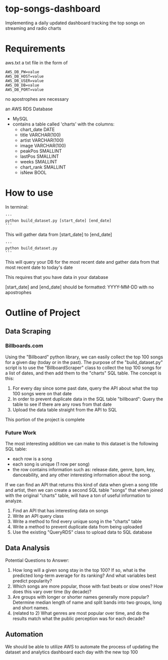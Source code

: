 # top-songs-dashboard
Implementing a daily updated dashboard tracking the top songs on streaming and radio charts

# Requirements
aws.txt
    a txt file in the form of 

    AWS_DB_PW=value
    AWS_DB_HOST=value
    AWS_DB_USER=value
    AWS_DB_DB=value
    AWS_DB_PORT=value


no apostrophes are necessary

an AWS RDS Database
- MySQL
- contains a table called 'charts' with the columns:
  - chart_date DATE
  - title VARCHAR(100)
  - artist VARCHAR(100)
  - image VARCHAR(100)
  - peakPos SMALLINT
  - lastPos SMALLINT
  - weeks SMALLINT
  - chart_rank SMALLINT
  - isNew BOOL

# How to use

In terminal:

    '''
    python build_dataset.py [start_date] [end_date]
    '''
This will gather data from [start_date] to [end_date]

    '''
    python build_dataset.py
    '''
This will query your DB for the most recent date and gather data from that most recent date to today's date

This requires that you have data in your database

[start_date] and [end_date] should be formatted:
    YYYY-MM-DD
with no apostrophes

# Outline of Project

## Data Scraping

### Billboards.com

Using the "Billboard" python library, we can easily collect the top 100 songs for a given day (today or in the past). The purpose of the "build_dataset.py" script is to use the "BillboardScraper" class to collect the top 100 songs for a list of dates, and then add them to the "charts" SQL table. The concept is this:

1) For every day since some past date, query the API about what the top 100 songs were on that date
2) In order to prevent duplicate data in the SQL table "billboard": Query the table to see if there are any rows from that date
3) Upload the data table straight from the API to SQL

This portion of the project is complete

### Future Work

The most interesting addition we can make to this dataset is the following SQL table:
 - each row is a song
 - each song is unique (1 row per song)
 - the row contains information such as: release date, genre, bpm, key, danceability, and any other interesting information about the song.

If we can find an API that returns this kind of data when given a song title and artist, then we can create a second SQL table "songs" that when joined with the original "charts" table, will have a ton of useful information to analyze.

1) Find an API that has interesting data on songs
2) Write an API query class
3) Write a method to find every unique song in the "charts" table
4) Write a method to prevent duplicate data from being uploaded
5) Use the existing "QueryRDS" class to upload data to SQL database

## Data Analysis

Potential Questions to Answer:
1) How long will a given song stay in the top 100? If so, what is the predicted long-term average for its ranking? And what variables best predict popularity?
2) Which songs are more popular, those with fast beats or slow ones? How does this vary over time (by decade)?
3) Are groups with longer or shorter names generally more popular? Determine median length of name and split bands into two groups, long and short names.
4) (related to 2) What genres are most popular over time, and do the results match what the public perception was for each decade?

## Automation
We should be able to utilize AWS to automate the process of updating the dataset and analytics dashboard each day with the new top 100


